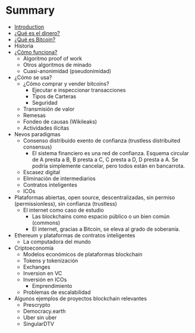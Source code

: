 # Summary

* [Introduction](README.md)
* ¿[Qué es el dinero?](//que-es-el-dinero.md)
* [¿Qué es Bitcoin?](/que-es-bitcoin.md)
* Historia
* [¿Cómo funciona?](como-funciona.md)
  * Algoritmo proof of work
  * Otros algoritmos de minado
  * Cuasi-anonimidad \(pseudonimidad\)
* ¿Cómo se usa?
  * ¿Cómo comprar y vender bitcoins?
    * Ejecutar e inspeccionar transacciones
    * Tipos de Carteras
    * Seguridad
  * Transmisión de valor
  * Remesas
  * Fondeo de causas \(Wikileaks\)
  * Actividades ilícitas
* Nevos paradigmas
  * Consenso distribuido exento de confianza \(trustless distribuited consensus\)
    * El sistema financiero es una red de confianza. Esquema circular de A presta a B, B presta a C, C presta a D, D presta a A. Se podría simplemente cancelar, pero todos están en bancarrota.
  * Escasez digital
  * Eliminación de intermediarios
  * Contratos inteligentes
  * ICOs
* Plataformas abiertas, open source, descentralizadas, sin permiso \(permissionless\), sin confianza \(trustless\)
  * El internet como caso de estudio
    * Las blockchains como espacio público o un bien común \(commons\)
    * El internet, gracias a Bitcoin, se eleva al grado de soberanía.
* Ethereum y plataformas de contratos inteligentes
  * La computadora del mundo
* Criptoeconomía
  * Modelos económicos de plataformas blockchain
  * Tokens y tokenización
  * Exchanges
  * Inversion en VC
  * Inversión en ICOs
    * Emprendimiento
  * Problemas de escalabilidad
* Algunos ejemplos de proyectos blockchain relevantes
  * Prescrypto
  * Democracy.earth
  * Uber sin uber
  * SingularDTV



